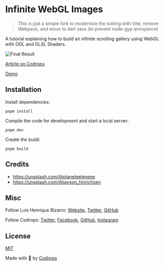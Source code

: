 # Infinite WebGL Images

> This is just a simple fork to modernize the tooling with Vite, remove Webpack, and move to dart sass (to prevent node-gyp annoyance)

A tutorial explaining how to build an infinite scrolling gallery using WebGL with OGL and GLSL Shaders.

![Final Result](cover.jpg)

[Article on Codrops](https://tympanus.net/codrops/?p=52634)

[Demo](http://tympanus.net/Development/.../)

## Installation

Install dependencies:

```
pnpm install
```

Compile the code for development and start a local server:

```
pnpm dev
```

Create the build:

```
pnpm build
```

## Credits

- https://unsplash.com/@planeteelevene
- https://unsplash.com/@jayson_hinrichsen

## Misc

Follow Luis Henrique Bizarro: [Website](https://bizar.ro/), [Twitter](https://twitter.com/lhbizarro), [GitHub](https://github.com/lhbizarro)

Follow Codrops: [Twitter](http://www.twitter.com/codrops), [Facebook](http://www.facebook.com/codrops), [GitHub](https://github.com/codrops), [Instagram](https://www.instagram.com/codropsss/)

## License

[MIT](LICENSE)

Made with :blue_heart: by [Codrops](http://www.codrops.com)
